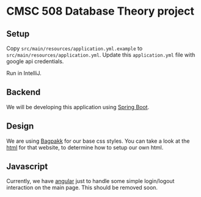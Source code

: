 # CMSC 508 Database Theory project

## Setup

Copy `src/main/resources/application.yml.example` to `src/main/resources/application.yml`. Update this `application.yml` file with google api credentials.

Run in IntelliJ.

## Backend

We will be developing this application using [Spring Boot](https://projects.spring.io/spring-boot/).

## Design

We are using [Bagpakk](http://brutaldesign.github.io/bagpakk/) for our base css styles.
You can take a look at the [html](https://github.com/brutaldesign/bagpakk/blob/master/index.html) for that website, to determine how to setup our own html.

## Javascript

Currently, we have [angular](https://angularjs.org/) just to handle some simple login/logout interaction on the main page. This should be removed soon.